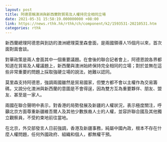 ```yaml
---
layout: post
title: 阿德恩稱澳洲與新西蘭對貿易及人權持完全相同立場
date: 2021-05-31 15:58:19.000000000 +08:00
link: https://news.rthk.hk/rthk/ch/component/k2/1593531-20210531.htm
categories: rthk
---
```


新西蘭總理阿德恩與到訪的澳洲總理莫里森會面，是兩國領導人15個月以來，首次面對面會談。

對華政策是兩人會面其中一個重要議題。在會後的聯合記者會上，阿德恩說各界都知道在貿易及人權議題上，新西蘭與澳洲始終保持完全相同的立場；對於並無在這些非常重要的問題上採取強硬立場的說法，她難以認同。

莫里森支持阿德恩，強調兩國雖然是貿易國家，但雙方都不會以主權作為交易籌碼，又說分化澳洲與新西蘭的意圖是不會得逞，因為雙方互為重要夥伴、朋友、盟友、甚至是一家人。

兩國在聯合聲明中表示，對香港的局勢發展及新疆的人權狀況，表示極度關注，呼籲北京方面尊重新疆維吾爾人及其他少數族裔人士的人權，並容許聯合國及其他獨立觀察員，不受約束地前往當地。

在北京，外交部發言人日前強調，香港及新疆事務，純屬中國內政，根本不存在什麼人權問題，任何外國政府、組織和個人，都無權干預。
